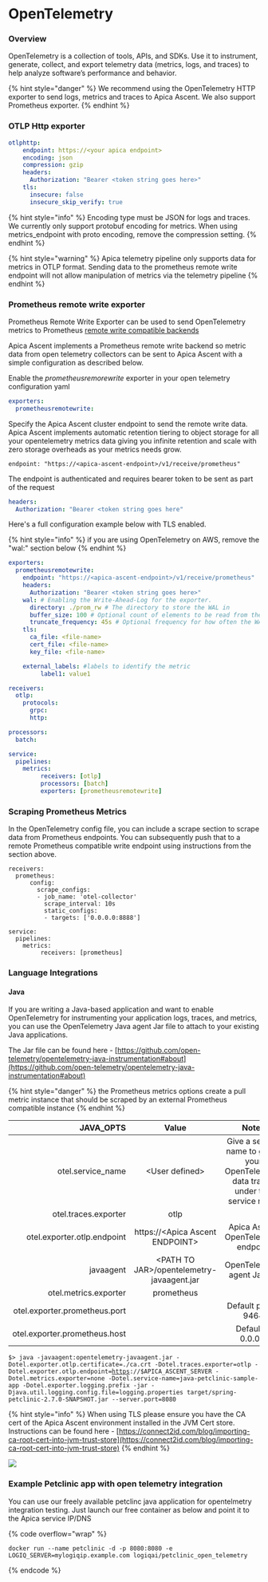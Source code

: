 # OpenTelemetry

### Overview

OpenTelemetry is a collection of tools, APIs, and SDKs. Use it to instrument, generate, collect, and export telemetry data (metrics, logs, and traces) to help analyze software’s performance and behavior.

{% hint style="danger" %}
We recommend using the OpenTelemetry HTTP exporter to send logs, metrics and traces to Apica Ascent. We also support Prometheus exporter.
{% endhint %}

### OTLP Http exporter

```yaml
otlphttp:
    endpoint: https://<your apica endpoint>
    encoding: json
    compression: gzip
    headers:
      Authorization: "Bearer <token string goes here>"
    tls:
      insecure: false
      insecure_skip_verify: true
```

{% hint style="info" %}
Encoding type must be JSON for logs and traces. We currently only support protobuf encoding for metrics. When using metrics\_endpoint with proto encoding, remove the compression setting.
{% endhint %}

{% hint style="warning" %}
Apica telemetry pipeline only supports data for metrics in OTLP format. Sending data to the prometheus remote write endpoint will not allow manipulation of metrics via the telemetry pipeline
{% endhint %}

### Prometheus remote write exporter

Prometheus Remote Write Exporter can be used to send OpenTelemetry metrics to Prometheus [remote write compatible backends](https://prometheus.io/docs/operating/integrations/)

Apica Ascent implements a Prometheus remote write backend so metric data from open telemetry collectors can be sent to Apica Ascent with a simple configuration as described below.

Enable the _prometheusremorewrite_ exporter in your open telemetry configuration yaml

```yaml
exporters:
  prometheusremotewrite:
```

Specify the Apica Ascent cluster endpoint to send the remote write data. Apica Ascent implements automatic retention tiering to object storage for all your opentelemetry metrics data giving you infinite retention and scale with zero storage overheads as your metrics needs grow.

```
endpoint: "https://<apica-ascent-endpoint>/v1/receive/prometheus"
```

The endpoint is authenticated and requires bearer token to be sent as part of the request

```yaml
headers:
  Authorization: "Bearer <token string goes here"  
```

Here's a full configuration example below with TLS enabled.

{% hint style="info" %}
if you are using OpenTelemetry on AWS, remove the "wal:" section below
{% endhint %}

```yaml
exporters:
  prometheusremotewrite:
    endpoint: "https://<apica-ascent-endpoint>/v1/receive/prometheus"
    headers:
      Authorization: "Bearer <token string goes here>"
    wal: # Enabling the Write-Ahead-Log for the exporter.
      directory: ./prom_rw # The directory to store the WAL in
      buffer_size: 100 # Optional count of elements to be read from the WAL before truncating; default of 300
      truncate_frequency: 45s # Optional frequency for how often the WAL should be truncated. It is a time.ParseDuration; default of 1m
    tls: 
      ca_file: <file-name>
      cert_file: <file-name>
      key_file: <file-name>

    external_labels: #labels to identify the metric
         label1: value1

receivers:
  otlp:
    protocols:
      grpc:
      http:

processors:
  batch:

service:
  pipelines:
    metrics:
         receivers: [otlp]
         processors: [batch]
         exporters: [prometheusremotewrite]
```

### Scraping Prometheus Metrics

In the OpenTelemetry config file, you can include a scrape section to scrape data from Prometheus endpoints. You can subsequently push that to a remote Prometheus compatible write endpoint using instructions from the section above.

```
receivers:
  prometheus:
      config:
        scrape_configs:
        - job_name: 'otel-collector'
          scrape_interval: 10s
          static_configs:
          - targets: ['0.0.0.0:8888']

service:
  pipelines:
    metrics:
         receivers: [prometheus]          
```

### Language Integrations

#### Java

If you are writing a Java-based application and want to enable OpenTelemetry for instrumenting your application logs, traces, and metrics, you can use the OpenTelemetry Java agent Jar file to attach to your existing Java applications.

The Jar file can be found here - [https://github.com/open-telemetry/opentelemetry-java-instrumentation#about](https://github.com/open-telemetry/opentelemetry-java-instrumentation#about)

{% hint style="danger" %}
the Prometheus metrics options create a pull metric instance that should be scraped by an external Prometheus compatible instance
{% endhint %}

<table><thead><tr><th width="273.3437417078941" align="right">JAVA_OPTS</th><th align="center">Value</th><th align="center">Notes</th></tr></thead><tbody><tr><td align="right">otel.service_name</td><td align="center">&#x3C;User defined></td><td align="center">Give a service name to group your OpenTelemetry data traces under this service name</td></tr><tr><td align="right">otel.traces.exporter</td><td align="center">otlp</td><td align="center"></td></tr><tr><td align="right">otel.exporter.otlp.endpoint</td><td align="center">https://&#x3C;Apica Ascent ENDPOINT></td><td align="center">Apica Ascent OpenTelemetry endpoint</td></tr><tr><td align="right">javaagent</td><td align="center">&#x3C;PATH TO JAR>/opentelemetry-javaagent.jar</td><td align="center">OpenTelemetry agent Jar file</td></tr><tr><td align="right">otel.metrics.exporter</td><td align="center">prometheus</td><td align="center"></td></tr><tr><td align="right">otel.exporter.prometheus.port</td><td align="center"></td><td align="center">Default port is 9464</td></tr><tr><td align="right">otel.exporter.prometheus.host</td><td align="center"></td><td align="center">Default is 0.0.0.0</td></tr></tbody></table>

<pre class="language-shell" data-overflow="wrap" data-line-numbers><code class="lang-shell">$> java -javaagent:opentelemetry-javaagent.jar -Dotel.exporter.otlp.certificate=./ca.crt -Dotel.traces.exporter=otlp -Dotel.exporter.otlp.endpoint=<a data-footnote-ref href="#user-content-fn-1">https</a>://$APICA_ASCENT_SERVER -Dotel.metrics.exporter=none -Dotel.service-name=java-petclinic-sample-app -Dotel.exporter.logging.prefix -jar -Djava.util.logging.config.file=logging.properties target/spring-petclinic-2.7.0-SNAPSHOT.jar --server.port=8080
</code></pre>

{% hint style="info" %}
When using TLS please ensure you have the CA cert of the Apica Ascent environment installed in the JVM Cert store. Instructions can be found here - [https://connect2id.com/blog/importing-ca-root-cert-into-jvm-trust-store](https://connect2id.com/blog/importing-ca-root-cert-into-jvm-trust-store)
{% endhint %}

![](<../../.gitbook/assets/Screenshot 2024-08-19 at 3.25.53 AM.png>)

### Example Petclinic app with open telemetry integration

You can use our freely available petclinc java application for opentelmetry integration testing. Just launch our free container as below and point it to the Apica service IP/DNS

{% code overflow="wrap" %}
```
docker run --name petclinic -d -p 8080:8080 -e LOGIQ_SERVER=mylogiqip.example.com logiqai/petclinic_open_telemetry
```
{% endcode %}

[^1]: TLS Enabled, Use http if TLS is not enabled.

